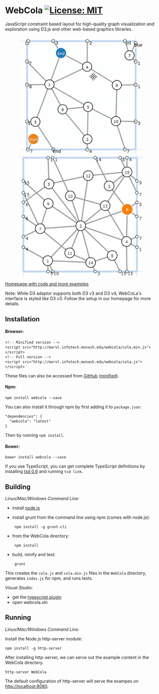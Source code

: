 WebCola [![License: MIT](https://img.shields.io/badge/License-MIT-yellow.svg)](https://opensource.org/licenses/MIT)
=======

JavaScript constraint based layout for high-quality graph visualization and exploration 
using D3.js and other web-based graphics libraries.

<p align="center">
  <a href="https://ialab.it.monash.edu/~kche0088/WebCola/examples/torusgraphexample.html">
    <img width="400" alt="Torus with pan" src="WebCola/examples/torusgraphexample.gif" />
  </a>
  <a href="https://ialab.it.monash.edu/~kche0088/WebCola/examples/torusgraphexample.html">
    <img width="400" alt="Torus wrapping" src="WebCola/examples/torusgraphexample2.png" />
  </a>
</p>

[Homepage with code and more examples](https://ialab.it.monash.edu/~kche0088/WebCola/index.html)

Note: While D3 adaptor supports both D3 v3 and D3 v4, WebCoLa's interface is styled like D3 v3. Follow the setup in our homepage for more details.

Installation
------------

#### Browser:

    <!-- Minified version -->
    <script src="http://marvl.infotech.monash.edu/webcola/cola.min.js"></script>
    <!-- Full version -->
    <script src="http://marvl.infotech.monash.edu/webcola/cola.js"></script>

These files can also be accessed from [GitHub](WebCola/cola.js) ([minified](WebCola/cola.min.js)).

#### Npm:
	
	npm install webcola --save

You can also install it through npm by first adding it to `package.json`:

    "dependencies": {
      "webcola": "latest"
    }
Then by running `npm install`.

#### Bower:

	bower install webcola --save

If you use TypeScript, you can get complete TypeScript definitions by installing [tsd 0.6](https://github.com/DefinitelyTyped/tsd) and running `tsd link`.

Building
--------

*Linux/Mac/Windows Command Line:*

 - install [node.js](http://nodejs.org)
 - install grunt from the command line using npm (comes with node.js):

        npm install -g grunt-cli

 - from the WebCola directory:

        npm install

 - build, minify and test:

        grunt

This creates the `cola.js` and `cola.min.js` files in the `WebCola` directory, generates `index.js` for npm, and runs tests.

*Visual Studio:*

 - get the [typescript plugin](http://www.typescriptlang.org/#Download)
 - open webcola.sln

Running
-------

*Linux/Mac/Windows Command Line:*

Install the Node.js http-server module:

    npm install -g http-server

After installing http-server, we can serve out the example content in the WebCola directory.

    http-server WebCola

The default configuration of http-server will serve the exampes on [http://localhost:8080](http://localhost:8080).
